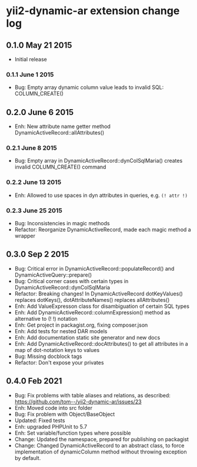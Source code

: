# yii2-dynamic-ar extension change log

## 0.1.0 May 21 2015

- Initial release

### 0.1.1 June 1 2015

- Bug: Empty array dynamic column value leads to invalid SQL: COLUMN_CREATE()

## 0.2.0 June 6 2015

- Enh: New attribute name getter method DynamicActiveRecord::allAttributes()

### 0.2.1 June 8 2015

- Bug: Empty array in DynamicActiveRecord::dynColSqlMaria() creates invalid COLUMN_CREATE() command

### 0.2.2 June 13 2015

- Enh: Allowed to use spaces in dyn attributes in queries, e.g. `(! attr !)`

### 0.2.3 June 25 2015

- Bug: Inconsistencies in magic methods
- Refactor: Reorganize DynamicActiveRecord, made each magic method a wrapper

## 0.3.0 Sep 2 2015

- Bug: Critical error in DynamicActiveRecord::populateRecord() and DynamicActiveQuery::prepare()
- Bug: Critical corner cases with certain types in DynamicActiveRecord::dynColSqlMaria
- Refactor: Breaking changes! In DynamicActiveRecord dotKeyValues() replaces dotKeys(),  dotAttributeNames() replaces allAttributes()
- Enh: Add ValueExpresson class for disambiguation of certain SQL types
- Enh: Add DynamicActiveRecord::columnExpression() method as alternative to (! !) notation
- Enh: Get project in packagist.org, fixing composer.json
- Enh: Add tests for nested DAR models
- Enh: Add documentation static site generator and new docs
- Enh: Add DynamicActiveRecord::docAttributes() to get all attributes in a map of dot-notation keys to values
- Bug: Missing docblock tags
- Refactor: Don't expose your privates

## 0.4.0 Feb 2021
- Bug: Fix problems with table aliases and relations, as described: https://github.com/tom--/yii2-dynamic-ar/issues/23
- Enh: Moved code into src folder
- Bug: Fix problem with Object/BaseObject
- Updated: Fixed tests
- Enh: upgraded PHPUnit to 5.7
- Enh: Set variable/function types where possible
- Change: Updated the namespace, prepared for publishing on packagist
- Change: Changed DynamicActiveRecord to an abstract class, to force implementation of dynamicColumn method without throwing exception by default.